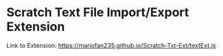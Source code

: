 # Scratch Text File Import/Export Extension

Link to Extension: https://mariofan235.github.io/Scratch-Txt-Ext/textExt.js
